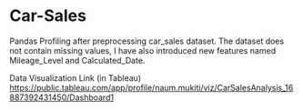 # Car-Sales
Pandas Profiling after preprocessing car_sales dataset. The dataset does not contain missing values, I have also introduced new features named Mileage_Level and Calculated_Date.

Data Visualization Link (in Tableau)
https://public.tableau.com/app/profile/naum.mukiti/viz/CarSalesAnalysis_16887392431450/Dashboard1

